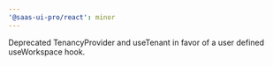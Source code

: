 ```yaml
---
'@saas-ui-pro/react': minor
---
```


Deprecated TenancyProvider and useTenant in favor of a user defined useWorkspace hook.
